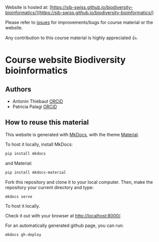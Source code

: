 Website is hosted at: [https://sib-swiss.github.io/biodiversity-bioinformatics/](https://sib-swiss.github.io/biodiversity-bioinformatics/)

Please refer to [issues](https://github.com/sib-swiss/biodiversity-bioinformatics/issues) for improvements/bugs for course material or the website.

Any contribution to this course material is highly appreciated :+1:.

# Course website Biodiversity bioinformatics

## Authors

- Antonin Thiébaut [ORCiD](https://orcid.org/0000-0002-7587-5587)
- Patricia Palagi [ORCiD](https://orcid.org/0000-0001-9062-6303)

## How to reuse this material

This website is generated with [MkDocs](https://www.mkdocs.org/), with the theme [Material](https://squidfunk.github.io/mkdocs-material/).

To host it locally, install MkDocs:
```bash
pip install mkdocs
```

and Material:
```bash
pip install mkdocs-material
```

Fork this repository and clone it to your local computer. Then, make the repository your current directory and type:

```bash
mkdocs serve
```

To host it locally.

Check it out with your browser at [http://localhost:8000/](http://localhost:8000/).

For an automatically generated github page, you can run:

```sh
mkdocs gh-deploy
```

